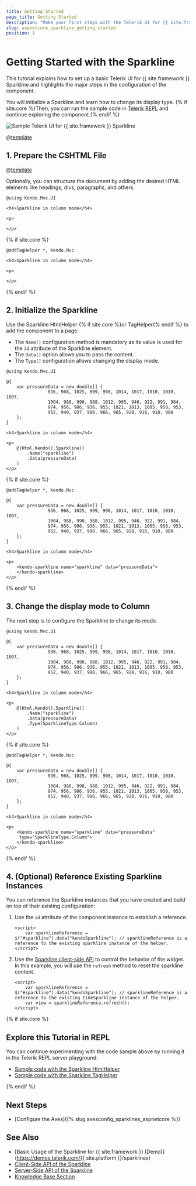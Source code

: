```yaml
---
title: Getting Started
page_title: Getting Started
description: "Make your first steps with the Telerik UI for {{ site.framework }} Sparkline component by following a complete step-by-step tutorial."
slug: aspnetcore_sparkline_getting_started
position: 1
---
```


# Getting Started with the Sparkline

This tutorial explains how to set up a basic Telerik UI for {{ site.framework }} Sparkline and highlights the major steps in the configuration of the component.

You will initialize a Sparkline and learn how to change its display type. {% if site.core %}Then, you can run the sample code in [Telerik REPL](https://netcorerepl.telerik.com/) and continue exploring the component.{% endif %}

 ![Sample Telerik UI for {{ site.framework }} Sparkline](./images/sparkline-getting-started.png)

@[template](/_contentTemplates/core/getting-started-prerequisites.md#repl-component-gs-prerequisites)

## 1. Prepare the CSHTML File

@[template](/_contentTemplates/core/getting-started-directives.md#gs-adding-directives)

Optionally, you can structure the document by adding the desired HTML elements like headings, divs, paragraphs, and others.

```HtmlHelper
@using Kendo.Mvc.UI

<h4>Sparkline in column mode</h4>

<p>

</p>
```
{% if site.core %}
```TagHelper
@addTagHelper *, Kendo.Mvc

<h4>Sparkline in column mode</h4>

<p>

</p>
```
{% endif %}

## 2. Initialize the Sparkline

Use the Sparkline HtmlHelper {% if site.core %}or TagHelper{% endif %} to add the component to a page:

* The `Name()` configuration method is mandatory as its value is used for the `id` attribute of the Sparkline element.
* The `Data()` option allows you to pass the content.
* The `Type()` configuration allows changing the display mode.

```HtmlHelper
@using Kendo.Mvc.UI

@{
    var pressureData = new double[] {
                936, 968, 1025, 999, 998, 1014, 1017, 1010, 1010, 1007,
                1004, 988, 990, 988, 1012, 995, 946, 922, 991, 984,
                974, 956, 986, 936, 955, 1021, 1013, 1005, 958, 953,
                952, 940, 937, 980, 966, 965, 928, 916, 910, 980
    };
}

<h4>Sparkline in column mode</h4>

<p>
    @(Html.Kendo().Sparkline()
        .Name("sparkline")
        .Data(pressureData)
    )
</p>
```
{% if site.core %}
```TagHelper
@addTagHelper *, Kendo.Mvc

@{
    var pressureData = new double[] {
                936, 968, 1025, 999, 998, 1014, 1017, 1010, 1010, 1007,
                1004, 988, 990, 988, 1012, 995, 946, 922, 991, 984,
                974, 956, 986, 936, 955, 1021, 1013, 1005, 958, 953,
                952, 940, 937, 980, 966, 965, 928, 916, 910, 980
    };
}

<h4>Sparkline in column mode</h4>

<p>
    <kendo-sparkline name="sparkline" data="pressureData">
    </kendo-sparkline>
</p>
```
{% endif %}

## 3. Change the display mode to Column

The next step is to configure the Sparkline to change its mode.

```HtmlHelper
@using Kendo.Mvc.UI

@{
    var pressureData = new double[] {
                936, 968, 1025, 999, 998, 1014, 1017, 1010, 1010, 1007,
                1004, 988, 990, 988, 1012, 995, 946, 922, 991, 984,
                974, 956, 986, 936, 955, 1021, 1013, 1005, 958, 953,
                952, 940, 937, 980, 966, 965, 928, 916, 910, 980
    };
}

<h4>Sparkline in column mode</h4>

<p>
    @(Html.Kendo().Sparkline()
        .Name("sparkline")
        .Data(pressureData)
        .Type(SparklineType.Column)
    )
</p>
```
{% if site.core %}
```TagHelper
@addTagHelper *, Kendo.Mvc

@{
    var pressureData = new double[] {
                936, 968, 1025, 999, 998, 1014, 1017, 1010, 1010, 1007,
                1004, 988, 990, 988, 1012, 995, 946, 922, 991, 984,
                974, 956, 986, 936, 955, 1021, 1013, 1005, 958, 953,
                952, 940, 937, 980, 966, 965, 928, 916, 910, 980
    };
}

<h4>Sparkline in column mode</h4>

<p>
    <kendo-sparkline name="sparkline" data="pressureData"
     type="SparklineType.Column">
    </kendo-sparkline>
</p>
```
{% endif %}


## 4. (Optional) Reference Existing Sparkline Instances

You can reference the Sparkline instances that you have created and build on top of their existing configuration:

1. Use the `id` attribute of the component instance to establish a reference.

    ```JS script
    <script>
        var sparklineReference = $("#sparkline").data("kendoSparkline"); // sparklineReference is a reference to the existing sparkline instance of the helper.
    </script>
    ```

1. Use the [Sparkline client-side API](https://docs.telerik.com/kendo-ui/api/javascript/dataviz/ui/sparkline) to control the behavior of the widget. In this example, you will use the `refresh` method to reset the sparkline content.

    ```JS script
    <script>
        var sparklineReference = $("#sparkline").data("kendoSparkline"); // sparklineReference is a reference to the existing timeSparkline instance of the helper.
        var view = sparklineReference.refresh(); 
    </script>
    ```

{% if site.core %}
## Explore this Tutorial in REPL

You can continue experimenting with the code sample above by running it in the Telerik REPL server playground:

* [Sample code with the Sparkline HtmlHelper](https://netcorerepl.telerik.com/GeOlOhwl53oBJpMY12)
* [Sample code with the Sparkline TagHelper](https://netcorerepl.telerik.com/GoOPuMOq42UQULLa37)

{% endif %}

## Next Steps

* [Configure the Axes]({% slug axesconfig_sparklines_aspnetcore %})

## See Also

* [Basic Usage of the Sparkline for {{ site.framework }} (Demo)](https://demos.telerik.com/{{ site.platform }}/sparklines)
* [Client-Side API of the Sparkline](https://docs.telerik.com/kendo-ui/api/javascript/dataviz/ui/sparkline)
* [Server-Side API of the Sparkline](/api/sparkline)
* [Knowledge Base Section](/knowledge-base)
